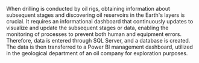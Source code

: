 When drilling is conducted by oil rigs, obtaining information about subsequent stages and
discovering oil reservoirs in the Earth's layers is crucial. It requires an informational dashboard 
that continuously updates to visualize and update the subsequent stages or data, enabling the monitoring of 
processes to prevent both human and equipment errors. Therefore, data is entered through SQL Server, 
and a database is created. The data is then transferred to a Power BI management dashboard, 
utilized in the geological department of an oil company for exploration purposes.
